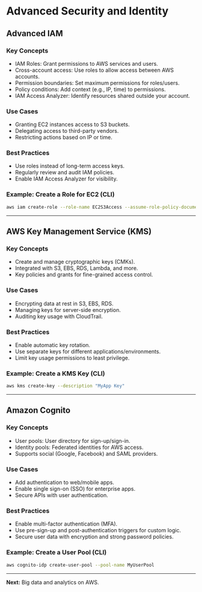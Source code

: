 # Advanced Security and Identity

## Advanced IAM
### Key Concepts
- IAM Roles: Grant permissions to AWS services and users.
- Cross-account access: Use roles to allow access between AWS accounts.
- Permission boundaries: Set maximum permissions for roles/users.
- Policy conditions: Add context (e.g., IP, time) to permissions.
- IAM Access Analyzer: Identify resources shared outside your account.

### Use Cases
- Granting EC2 instances access to S3 buckets.
- Delegating access to third-party vendors.
- Restricting actions based on IP or time.

### Best Practices
- Use roles instead of long-term access keys.
- Regularly review and audit IAM policies.
- Enable IAM Access Analyzer for visibility.

### Example: Create a Role for EC2 (CLI)
```sh
aws iam create-role --role-name EC2S3Access --assume-role-policy-document file://trust-policy.json
```

---

## AWS Key Management Service (KMS)
### Key Concepts
- Create and manage cryptographic keys (CMKs).
- Integrated with S3, EBS, RDS, Lambda, and more.
- Key policies and grants for fine-grained access control.

### Use Cases
- Encrypting data at rest in S3, EBS, RDS.
- Managing keys for server-side encryption.
- Auditing key usage with CloudTrail.

### Best Practices
- Enable automatic key rotation.
- Use separate keys for different applications/environments.
- Limit key usage permissions to least privilege.

### Example: Create a KMS Key (CLI)
```sh
aws kms create-key --description "MyApp Key"
```

---

## Amazon Cognito
### Key Concepts
- User pools: User directory for sign-up/sign-in.
- Identity pools: Federated identities for AWS access.
- Supports social (Google, Facebook) and SAML providers.

### Use Cases
- Add authentication to web/mobile apps.
- Enable single sign-on (SSO) for enterprise apps.
- Secure APIs with user authentication.

### Best Practices
- Enable multi-factor authentication (MFA).
- Use pre-sign-up and post-authentication triggers for custom logic.
- Secure user data with encryption and strong password policies.

### Example: Create a User Pool (CLI)
```sh
aws cognito-idp create-user-pool --pool-name MyUserPool
```

---

**Next:** Big data and analytics on AWS.